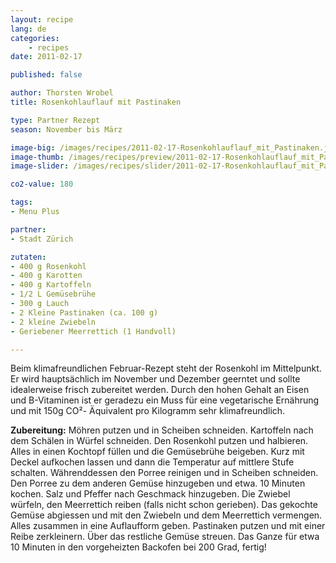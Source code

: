 ```yaml
---
layout: recipe
lang: de
categories:
    - recipes
date: 2011-02-17

published: false

author: Thorsten Wrobel
title: Rosenkohlauflauf mit Pastinaken

type: Partner Rezept
season: November bis März

image-big: /images/recipes/2011-02-17-Rosenkohlauflauf_mit_Pastinaken.jpg
image-thumb: /images/recipes/preview/2011-02-17-Rosenkohlauflauf_mit_Pastinaken.jpg
image-slider: /images/recipes/slider/2011-02-17-Rosenkohlauflauf_mit_Pastinaken.jpg

co2-value: 180

tags:
- Menu Plus

partner:
- Stadt Zürich

zutaten:
- 400 g Rosenkohl
- 400 g Karotten
- 400 g Kartoffeln
- 1/2 L Gemüsebrühe
- 300 g Lauch
- 2 Kleine Pastinaken (ca. 100 g)
- 2 kleine Zwiebeln
- Geriebener Meerrettich (1 Handvoll)

---
```


Beim klimafreundlichen Februar-Rezept steht der Rosenkohl im Mittelpunkt. Er wird hauptsächlich im November und Dezember geerntet und sollte idealerweise frisch zubereitet werden. Durch den hohen Gehalt an Eisen und B-Vitaminen ist er geradezu ein Muss für eine vegetarische Ernährung und mit 150g CO²- Äquivalent pro Kilogramm sehr klimafreundlich.


**Zubereitung:** Möhren putzen und in Scheiben schneiden. Kartoffeln nach dem Schälen in Würfel schneiden. Den Rosenkohl putzen und halbieren. Alles in einen Kochtopf füllen und die Gemüsebrühe beigeben. Kurz mit Deckel aufkochen lassen und dann die Temperatur auf mittlere Stufe schalten. Währenddessen den Porree reinigen und in Scheiben schneiden. Den Porree zu dem anderen Gemüse hinzugeben und etwa. 10 Minuten kochen. Salz und Pfeffer nach Geschmack hinzugeben. Die Zwiebel würfeln, den Meerrettich reiben (falls nicht schon gerieben). Das gekochte Gemüse abgiessen und mit den Zwiebeln und dem Meerrettich vermengen. Alles zusammen in eine Auflaufform geben. Pastinaken putzen und mit einer Reibe zerkleinern. Über das restliche Gemüse streuen. Das Ganze für etwa 10 Minuten in den vorgeheizten Backofen bei 200 Grad, fertig!



